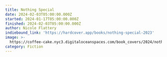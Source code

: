 ```yaml
---
title: Nothing Special
date: 2024-02-03T05:00:00.000Z
started: 2024-01-17T05:00:00.000Z
finished: 2024-02-03T05:00:00.000Z
author: Nicole Flattery
indiebound_link: 'https://hardcover.app/books/nothing-special-2023'
image: >-
  https://coffee-cake.nyc3.digitaloceanspaces.com/book_covers/2024/nothing_special.jpg
category: Fiction
---
```


